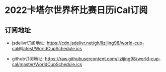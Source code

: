 # 2022卡塔尔世界杯比赛日历iCal订阅

## 订阅地址

* jsdelivr订阅地址: https://cdn.jsdelivr.net/gh/lizijing98/world-cup-cal@latest/WorldCupSchedule.ics

* github订阅地址: https://raw.githubusercontent.com/lizijing98/world-cup-cal/master/WorldCupSchedule.ics